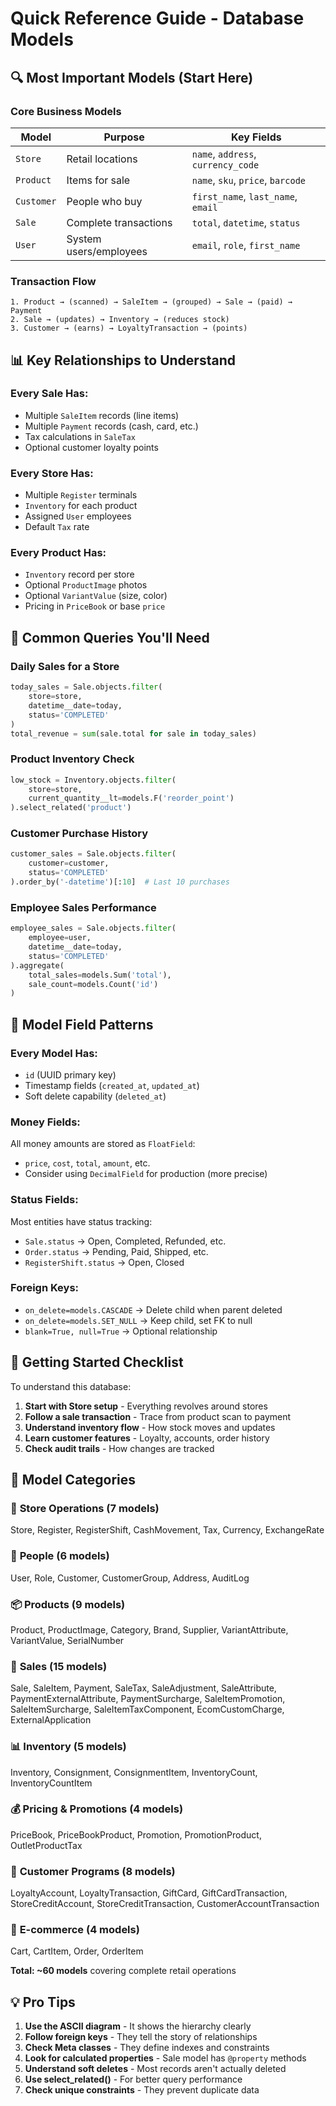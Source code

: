 # Quick Reference Guide - Database Models

## 🔍 Most Important Models (Start Here)

### Core Business Models
| Model | Purpose | Key Fields |
|-------|---------|------------|
| `Store` | Retail locations | `name`, `address`, `currency_code` |
| `Product` | Items for sale | `name`, `sku`, `price`, `barcode` |
| `Customer` | People who buy | `first_name`, `last_name`, `email` |
| `Sale` | Complete transactions | `total`, `datetime`, `status` |
| `User` | System users/employees | `email`, `role`, `first_name` |

### Transaction Flow
```
1. Product → (scanned) → SaleItem → (grouped) → Sale → (paid) → Payment
2. Sale → (updates) → Inventory → (reduces stock)
3. Customer → (earns) → LoyaltyTransaction → (points)
```

## 📊 Key Relationships to Understand

### Every Sale Has:
- Multiple `SaleItem` records (line items)
- Multiple `Payment` records (cash, card, etc.)
- Tax calculations in `SaleTax`
- Optional customer loyalty points

### Every Store Has:
- Multiple `Register` terminals
- `Inventory` for each product
- Assigned `User` employees
- Default `Tax` rate

### Every Product Has:
- `Inventory` record per store
- Optional `ProductImage` photos
- Optional `VariantValue` (size, color)
- Pricing in `PriceBook` or base `price`

## 🎯 Common Queries You'll Need

### Daily Sales for a Store
```python
today_sales = Sale.objects.filter(
    store=store,
    datetime__date=today,
    status='COMPLETED'
)
total_revenue = sum(sale.total for sale in today_sales)
```

### Product Inventory Check
```python
low_stock = Inventory.objects.filter(
    store=store,
    current_quantity__lt=models.F('reorder_point')
).select_related('product')
```

### Customer Purchase History
```python
customer_sales = Sale.objects.filter(
    customer=customer,
    status='COMPLETED'
).order_by('-datetime')[:10]  # Last 10 purchases
```

### Employee Sales Performance
```python
employee_sales = Sale.objects.filter(
    employee=user,
    datetime__date=today,
    status='COMPLETED'
).aggregate(
    total_sales=models.Sum('total'),
    sale_count=models.Count('id')
)
```

## 🔧 Model Field Patterns

### Every Model Has:
- `id` (UUID primary key)
- Timestamp fields (`created_at`, `updated_at`)
- Soft delete capability (`deleted_at`)

### Money Fields:
All money amounts are stored as `FloatField`:
- `price`, `cost`, `total`, `amount`, etc.
- Consider using `DecimalField` for production (more precise)

### Status Fields:
Most entities have status tracking:
- `Sale.status` → Open, Completed, Refunded, etc.
- `Order.status` → Pending, Paid, Shipped, etc.
- `RegisterShift.status` → Open, Closed

### Foreign Keys:
- `on_delete=models.CASCADE` → Delete child when parent deleted
- `on_delete=models.SET_NULL` → Keep child, set FK to null
- `blank=True, null=True` → Optional relationship

## 🚀 Getting Started Checklist

To understand this database:

1. **Start with Store setup** - Everything revolves around stores
2. **Follow a sale transaction** - Trace from product scan to payment
3. **Understand inventory flow** - How stock moves and updates
4. **Learn customer features** - Loyalty, accounts, order history
5. **Check audit trails** - How changes are tracked

## 📝 Model Categories

### 🏪 **Store Operations** (7 models)
Store, Register, RegisterShift, CashMovement, Tax, Currency, ExchangeRate

### 👥 **People** (6 models)  
User, Role, Customer, CustomerGroup, Address, AuditLog

### 📦 **Products** (9 models)
Product, ProductImage, Category, Brand, Supplier, VariantAttribute, VariantValue, SerialNumber

### 🛒 **Sales** (15 models)
Sale, SaleItem, Payment, SaleTax, SaleAdjustment, SaleAttribute, PaymentExternalAttribute, PaymentSurcharge, SaleItemPromotion, SaleItemSurcharge, SaleItemTaxComponent, EcomCustomCharge, ExternalApplication

### 📊 **Inventory** (5 models)
Inventory, Consignment, ConsignmentItem, InventoryCount, InventoryCountItem

### 💰 **Pricing & Promotions** (4 models)
PriceBook, PriceBookProduct, Promotion, PromotionProduct, OutletProductTax

### 🎁 **Customer Programs** (8 models)
LoyaltyAccount, LoyaltyTransaction, GiftCard, GiftCardTransaction, StoreCreditAccount, StoreCreditTransaction, CustomerAccountTransaction

### 🛒 **E-commerce** (4 models)
Cart, CartItem, Order, OrderItem

**Total: ~60 models** covering complete retail operations

## 💡 Pro Tips

1. **Use the ASCII diagram** - It shows the hierarchy clearly
2. **Follow foreign keys** - They tell the story of relationships
3. **Check Meta classes** - They define indexes and constraints
4. **Look for calculated properties** - Sale model has `@property` methods
5. **Understand soft deletes** - Most records aren't actually deleted
6. **Use select_related()** - For better query performance
7. **Check unique constraints** - They prevent duplicate data
